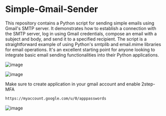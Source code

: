 # Simple-Gmail-Sender
This repository contains a Python script for sending simple emails using Gmail's SMTP server. It demonstrates how to establish a connection with the SMTP server, log in using Gmail credentials, compose an email with a subject and body, and send it to a specified recipient. The script is a straightforward example of using Python's smtplib and email.mime libraries for email operations. It's an excellent starting point for anyone looking to integrate basic email sending functionalities into their Python applications.

![image](https://github.com/user-attachments/assets/906727c4-c5f0-471d-818e-1616a1fc1e6a)

![image](https://github.com/user-attachments/assets/5fcd4086-748e-4419-a022-8cc2d0f2612f)



Make sure to create application in your gmail account and enable 2step-MFA

```sh
https://myaccount.google.com/u/0/apppasswords
```
![image](https://github.com/user-attachments/assets/9dd4e8ba-d29f-4499-888c-17c5b13f66d4)
